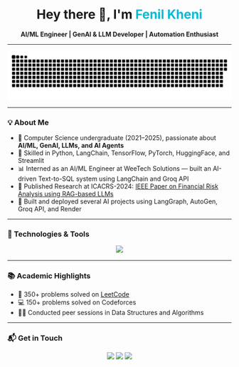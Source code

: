<!-- Stylish header without border -->
<div align="center">
  <h1>Hey there 👋, I'm <span style="color:#00bcd4;">Fenil Kheni</span></h1>
  <p><strong>AI/ML Engineer | GenAI & LLM Developer | Automation Enthusiast</strong></p>
</div>

---

<!-- GitHub Snake Contribution Animation -->
<p align="center">
  <img src="https://raw.githubusercontent.com/fenil1307/fenil1307/output/github-contribution-grid-snake-dark.svg" alt="GitHub Snake Animation" />
</p>

---

### 💡 About Me

- 🤖 Computer Science undergraduate (2021–2025), passionate about **AI/ML, GenAI, LLMs, and AI Agents**
- 🧠 Skilled in Python, LangChain, TensorFlow, PyTorch, HuggingFace, and Streamlit
- 📊 Interned as an AI/ML Engineer at WeeTech Solutions — built an AI-driven Text-to-SQL system using LangChain and Groq API
- 📄 Published Research at ICACRS-2024: [IEEE Paper on Financial Risk Analysis using RAG-based LLMs](https://ieeexplore.ieee.org/abstract/document/10841711)
- 🚀 Built and deployed several AI projects using LangGraph, AutoGen, Groq API, and Render

---

### 🧠 Technologies & Tools

<p align="center">
  <img src="https://skillicons.dev/icons?i=python,tensorflow,pytorch,docker,git,github,mysql,fastapi,flask,java,cpp,c,vscode&perline=14" />
</p>

---

### 📚 Academic Highlights

- 🧮 350+ problems solved on [LeetCode](https://leetcode.com/u/fenilkheni13/)
- 💻 150+ problems solved on Codeforces
- 🧑‍🏫 Conducted peer sessions in Data Structures and Algorithms

---

### 📬 Get in Touch

<p align="center">
  <a href="mailto:fenilkheni1307@gmail.com"><img src="https://img.shields.io/badge/Email-fenilkheni1307@gmail.com-red?style=flat-square&logo=gmail"></a>
  <be>
  <a href="https://www.linkedin.com/in/fenil-kheni-92bb77231/"><img src="https://img.shields.io/badge/LinkedIn-Fenil%20Kheni-blue?style=flat-square&logo=linkedin"></a>
  <a href="https://github.com/fenil1307"><img src="https://img.shields.io/badge/GitHub-fenil1307-black?style=flat-square&logo=github"></a>
</p>

